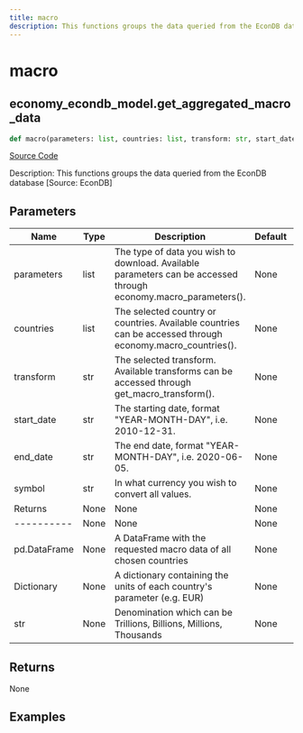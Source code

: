 ```yaml
---
title: macro
description: This functions groups the data queried from the EconDB database [Source: EconDB]
---
```

# macro

## economy_econdb_model.get_aggregated_macro_data

```python
def macro(parameters: list, countries: list, transform: str, start_date: str, end_date: Any, symbol: str) -> None:
```
[Source Code](https://github.com/OpenBB-finance/OpenBBTerminal/tree/main/openbb_terminal/economy/econdb_model.py#L648)

Description: This functions groups the data queried from the EconDB database [Source: EconDB]

## Parameters

| Name | Type | Description | Default | Optional |
| ---- | ---- | ----------- | ------- | -------- |
| parameters | list | The type of data you wish to download. Available parameters can be accessed through economy.macro_parameters(). | None | False |
| countries | list | The selected country or countries. Available countries can be accessed through economy.macro_countries(). | None | False |
| transform | str | The selected transform. Available transforms can be accessed through get_macro_transform(). | None | False |
| start_date | str | The starting date, format "YEAR-MONTH-DAY", i.e. 2010-12-31. | None | False |
| end_date | str | The end date, format "YEAR-MONTH-DAY", i.e. 2020-06-05. | None | False |
| symbol | str | In what currency you wish to convert all values. | None | False |
| Returns | None | None | None | None |
| ---------- | None | None | None | None |
| pd.DataFrame | None | A DataFrame with the requested macro data of all chosen countries | None | None |
| Dictionary | None | A dictionary containing the units of each country's parameter (e.g. EUR) | None | None |
| str | None | Denomination which can be Trillions, Billions, Millions, Thousands | None | None |

## Returns

None

## Examples

